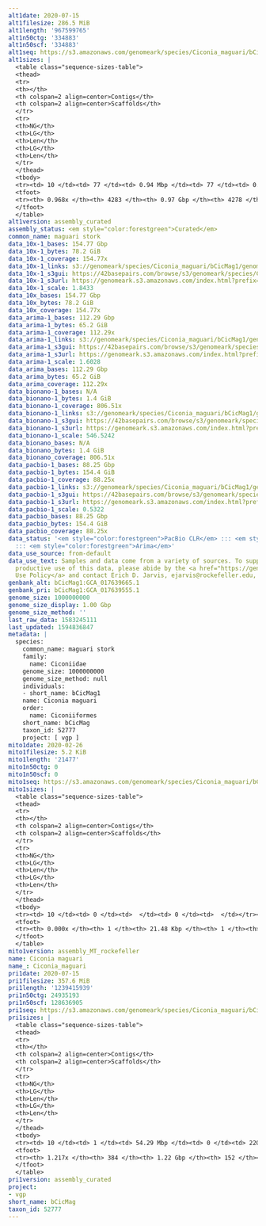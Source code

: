 ```yaml
---
alt1date: 2020-07-15
alt1filesize: 286.5 MiB
alt1length: '967599765'
alt1n50ctg: '334883'
alt1n50scf: '334883'
alt1seq: https://s3.amazonaws.com/genomeark/species/Ciconia_maguari/bCicMag1/assembly_curated/bCicMag1.alt.cur.20200715.fasta.gz
alt1sizes: |
  <table class="sequence-sizes-table">
  <thead>
  <tr>
  <th></th>
  <th colspan=2 align=center>Contigs</th>
  <th colspan=2 align=center>Scaffolds</th>
  </tr>
  <tr>
  <th>NG</th>
  <th>LG</th>
  <th>Len</th>
  <th>LG</th>
  <th>Len</th>
  </tr>
  </thead>
  <tbody>
  <tr><td> 10 </td><td> 77 </td><td> 0.94 Mbp </td><td> 77 </td><td> 0.94 Mbp </td></tr><tr><td> 20 </td><td> 205 </td><td> 0.66 Mbp </td><td> 205 </td><td> 0.66 Mbp </td></tr><tr><td> 30 </td><td> 376 </td><td> 0.52 Mbp </td><td> 376 </td><td> 0.52 Mbp </td></tr><tr><td> 40 </td><td> 592 </td><td> 414.48 Kbp </td><td> 592 </td><td> 414.48 Kbp </td></tr><tr style="background-color:#cccccc;"><td> 50 </td><td> 862 </td><td> 334.88 Kbp </td><td> 862 </td><td> 334.88 Kbp </td></tr><tr><td> 60 </td><td> 1195 </td><td> 268.90 Kbp </td><td> 1195 </td><td> 268.90 Kbp </td></tr><tr><td> 70 </td><td> 1613 </td><td> 209.36 Kbp </td><td> 1613 </td><td> 209.36 Kbp </td></tr><tr><td> 80 </td><td> 2167 </td><td> 153.50 Kbp </td><td> 2167 </td><td> 153.50 Kbp </td></tr><tr><td> 90 </td><td> 3012 </td><td> 87.56 Kbp </td><td> 3012 </td><td> 87.56 Kbp </td></tr><tr><td> 100 </td><td> 0 </td><td>  </td><td> 0 </td><td>  </td></tr></tbody>
  <tfoot>
  <tr><th> 0.968x </th><th> 4283 </th><th> 0.97 Gbp </th><th> 4278 </th><th> 0.97 Gbp </th></tr>
  </tfoot>
  </table>
alt1version: assembly_curated
assembly_status: <em style="color:forestgreen">Curated</em>
common_name: maguari stork
data_10x-1_bases: 154.77 Gbp
data_10x-1_bytes: 78.2 GiB
data_10x-1_coverage: 154.77x
data_10x-1_links: s3://genomeark/species/Ciconia_maguari/bCicMag1/genomic_data/10x/<br>
data_10x-1_s3gui: https://42basepairs.com/browse/s3/genomeark/species/Ciconia_maguari/bCicMag1/genomic_data/10x/
data_10x-1_s3url: https://genomeark.s3.amazonaws.com/index.html?prefix=species/Ciconia_maguari/bCicMag1/genomic_data/10x/
data_10x-1_scale: 1.8433
data_10x_bases: 154.77 Gbp
data_10x_bytes: 78.2 GiB
data_10x_coverage: 154.77x
data_arima-1_bases: 112.29 Gbp
data_arima-1_bytes: 65.2 GiB
data_arima-1_coverage: 112.29x
data_arima-1_links: s3://genomeark/species/Ciconia_maguari/bCicMag1/genomic_data/arima/<br>
data_arima-1_s3gui: https://42basepairs.com/browse/s3/genomeark/species/Ciconia_maguari/bCicMag1/genomic_data/arima/
data_arima-1_s3url: https://genomeark.s3.amazonaws.com/index.html?prefix=species/Ciconia_maguari/bCicMag1/genomic_data/arima/
data_arima-1_scale: 1.6028
data_arima_bases: 112.29 Gbp
data_arima_bytes: 65.2 GiB
data_arima_coverage: 112.29x
data_bionano-1_bases: N/A
data_bionano-1_bytes: 1.4 GiB
data_bionano-1_coverage: 806.51x
data_bionano-1_links: s3://genomeark/species/Ciconia_maguari/bCicMag1/genomic_data/bionano/<br>
data_bionano-1_s3gui: https://42basepairs.com/browse/s3/genomeark/species/Ciconia_maguari/bCicMag1/genomic_data/bionano/
data_bionano-1_s3url: https://genomeark.s3.amazonaws.com/index.html?prefix=species/Ciconia_maguari/bCicMag1/genomic_data/bionano/
data_bionano-1_scale: 546.5242
data_bionano_bases: N/A
data_bionano_bytes: 1.4 GiB
data_bionano_coverage: 806.51x
data_pacbio-1_bases: 88.25 Gbp
data_pacbio-1_bytes: 154.4 GiB
data_pacbio-1_coverage: 88.25x
data_pacbio-1_links: s3://genomeark/species/Ciconia_maguari/bCicMag1/genomic_data/pacbio/<br>
data_pacbio-1_s3gui: https://42basepairs.com/browse/s3/genomeark/species/Ciconia_maguari/bCicMag1/genomic_data/pacbio/
data_pacbio-1_s3url: https://genomeark.s3.amazonaws.com/index.html?prefix=species/Ciconia_maguari/bCicMag1/genomic_data/pacbio/
data_pacbio-1_scale: 0.5322
data_pacbio_bases: 88.25 Gbp
data_pacbio_bytes: 154.4 GiB
data_pacbio_coverage: 88.25x
data_status: '<em style="color:forestgreen">PacBio CLR</em> ::: <em style="color:forestgreen">10x</em>
  ::: <em style="color:forestgreen">Arima</em>'
data_use_source: from-default
data_use_text: Samples and data come from a variety of sources. To support fair and
  productive use of this data, please abide by the <a href="https://genome10k.soe.ucsc.edu/data-use-policies/">Data
  Use Policy</a> and contact Erich D. Jarvis, ejarvis@rockefeller.edu, with any questions.
genbank_alt: bCicMag1:GCA_017639665.1
genbank_pri: bCicMag1:GCA_017639555.1
genome_size: 1000000000
genome_size_display: 1.00 Gbp
genome_size_method: ''
last_raw_data: 1583245111
last_updated: 1594836847
metadata: |
  species:
    common_name: maguari stork
    family:
      name: Ciconiidae
    genome_size: 1000000000
    genome_size_method: null
    individuals:
    - short_name: bCicMag1
    name: Ciconia maguari
    order:
      name: Ciconiiformes
    short_name: bCicMag
    taxon_id: 52777
    project: [ vgp ]
mito1date: 2020-02-26
mito1filesize: 5.2 KiB
mito1length: '21477'
mito1n50ctg: 0
mito1n50scf: 0
mito1seq: https://s3.amazonaws.com/genomeark/species/Ciconia_maguari/bCicMag1/assembly_MT_rockefeller/bCicMag1.MT.20200226.fasta.gz
mito1sizes: |
  <table class="sequence-sizes-table">
  <thead>
  <tr>
  <th></th>
  <th colspan=2 align=center>Contigs</th>
  <th colspan=2 align=center>Scaffolds</th>
  </tr>
  <tr>
  <th>NG</th>
  <th>LG</th>
  <th>Len</th>
  <th>LG</th>
  <th>Len</th>
  </tr>
  </thead>
  <tbody>
  <tr><td> 10 </td><td> 0 </td><td>  </td><td> 0 </td><td>  </td></tr><tr><td> 20 </td><td> 0 </td><td>  </td><td> 0 </td><td>  </td></tr><tr><td> 30 </td><td> 0 </td><td>  </td><td> 0 </td><td>  </td></tr><tr><td> 40 </td><td> 0 </td><td>  </td><td> 0 </td><td>  </td></tr><tr style="background-color:#cccccc;"><td> 50 </td><td> 0 </td><td style="background-color:#ff8888;">  </td><td> 0 </td><td style="background-color:#ff8888;">  </td></tr><tr><td> 60 </td><td> 0 </td><td>  </td><td> 0 </td><td>  </td></tr><tr><td> 70 </td><td> 0 </td><td>  </td><td> 0 </td><td>  </td></tr><tr><td> 80 </td><td> 0 </td><td>  </td><td> 0 </td><td>  </td></tr><tr><td> 90 </td><td> 0 </td><td>  </td><td> 0 </td><td>  </td></tr><tr><td> 100 </td><td> 0 </td><td>  </td><td> 0 </td><td>  </td></tr></tbody>
  <tfoot>
  <tr><th> 0.000x </th><th> 1 </th><th> 21.48 Kbp </th><th> 1 </th><th> 21.48 Kbp </th></tr>
  </tfoot>
  </table>
mito1version: assembly_MT_rockefeller
name: Ciconia maguari
name_: Ciconia_maguari
pri1date: 2020-07-15
pri1filesize: 357.6 MiB
pri1length: '1239415939'
pri1n50ctg: 24935193
pri1n50scf: 128636905
pri1seq: https://s3.amazonaws.com/genomeark/species/Ciconia_maguari/bCicMag1/assembly_curated/bCicMag1.pri.cur.20200715.fasta.gz
pri1sizes: |
  <table class="sequence-sizes-table">
  <thead>
  <tr>
  <th></th>
  <th colspan=2 align=center>Contigs</th>
  <th colspan=2 align=center>Scaffolds</th>
  </tr>
  <tr>
  <th>NG</th>
  <th>LG</th>
  <th>Len</th>
  <th>LG</th>
  <th>Len</th>
  </tr>
  </thead>
  <tbody>
  <tr><td> 10 </td><td> 1 </td><td> 54.29 Mbp </td><td> 0 </td><td> 220.37 Mbp </td></tr><tr><td> 20 </td><td> 3 </td><td> 43.90 Mbp </td><td> 0 </td><td> 220.37 Mbp </td></tr><tr><td> 30 </td><td> 6 </td><td> 32.95 Mbp </td><td> 1 </td><td> 169.11 Mbp </td></tr><tr><td> 40 </td><td> 9 </td><td> 29.67 Mbp </td><td> 2 </td><td> 128.64 Mbp </td></tr><tr style="background-color:#cccccc;"><td> 50 </td><td> 13 </td><td style="background-color:#88ff88;"> 24.94 Mbp </td><td> 2 </td><td style="background-color:#88ff88;"> 128.64 Mbp </td></tr><tr><td> 60 </td><td> 17 </td><td> 23.76 Mbp </td><td> 3 </td><td> 87.15 Mbp </td></tr><tr><td> 70 </td><td> 22 </td><td> 16.21 Mbp </td><td> 5 </td><td> 72.61 Mbp </td></tr><tr><td> 80 </td><td> 29 </td><td> 13.21 Mbp </td><td> 6 </td><td> 67.88 Mbp </td></tr><tr><td> 90 </td><td> 37 </td><td> 11.21 Mbp </td><td> 8 </td><td> 46.75 Mbp </td></tr><tr><td> 100 </td><td> 50 </td><td> 6.26 Mbp </td><td> 10 </td><td> 25.27 Mbp </td></tr></tbody>
  <tfoot>
  <tr><th> 1.217x </th><th> 384 </th><th> 1.22 Gbp </th><th> 152 </th><th> 1.24 Gbp </th></tr>
  </tfoot>
  </table>
pri1version: assembly_curated
project:
- vgp
short_name: bCicMag
taxon_id: 52777
---
```

